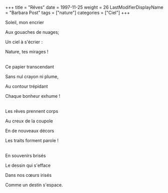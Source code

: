 +++
title = "Rêves"
date = 1997-11-25
weight = 26
LastModifierDisplayName = "Barbara Post"
tags = ["nature"]
categories = ["Ciel"]
+++

Soleil, mon encrier

Aux gouaches de nuages;

Un ciel à s'écrier :

Nature, tes mirages !

 \
Ce papier transcendant

Sans nul crayon ni plume,

Au contour trépidant

Chaque bonheur exhume !

 \
Les rêves prennent corps

Au creux de la coupole

En de nouveaux décors

Les traits forment parole !

 \
En souvenirs brisés

Le dessin qui s'efface

Dans nos cœurs irisés

Comme un destin s'espace.
